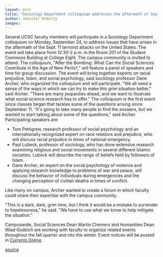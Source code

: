 ```yaml
---
layout: post
title: "Sociology Department colloquium addresses the aftermath of Sept. 11"
author: Jennifer McNulty
images:
---
```


Several UCSC faculty members will participate in a Sociology Department colloquium on Monday, September 24, to address issues that have arisen in the aftermath of the Sept. 11 terrorist attacks on the United States. The event will take place from 12:30-2 p.m. in the Room 201 of the Student Commons Building at College Eight. The campus community is invited to attend. The colloquium, "After the Bombing: What Can the Social Sciences Contribute in the Age of New Perils?," will feature a panel of speakers and time for group discussion. The event will bring together experts on racial prejudice, Islam, and social psychology, said sociology professor Dane Archer, who organized the colloquium and will participate. "We all need a sense of the ways in which we can try to make this grim situation better," said Archer. "There are many jeopardies ahead, and we want to illustrate what social science research has to offer." The colloquium is the first event since classes began that tackles some of the questions arising since September 11. "It's going to take many people to find the answers, but we wanted to start talking about some of the questions," said Archer. Participating speakers are:

* Tom Pettigrew, research professor of social psychology and an internationally recognized expert on race relations and prejudice, who will discuss racial prejudice in times of national emergency.
* Paul Lubeck, professor of sociology, who has done extensive research examining religious and social movements in several different Islamic societies. Lubeck will describe the range of beliefs held by followers of Islam.
* Dane Archer, an expert on the social psychology of violence and applying research knowledge to problems of war and peace, will discuss the behavior of individuals during emergencies and the changing perception of civilian deaths in times of conflict.

Like many on campus, Archer wanted to create a forum in which faculty could share their expertise with the campus community.

"This is a dark, dark, grim time, but I think it would be a mistake to surrender to hopelessness," he said. "We have to use what we know to help mitigate the situation."

Campuswide, Social Sciences Dean Martin Chemers and Humanities Dean Wlad Godzich are working with faculty to organize related events throughout the fall quarter and into the winter. Event notices will be posted in [Currents Online][1].  
  

[1]: http://currents.ucsc.edu

[source](http://www1.ucsc.edu/currents/01-02/09-17/crisis_colloquium.html "Permalink to crisis_colloquium")
